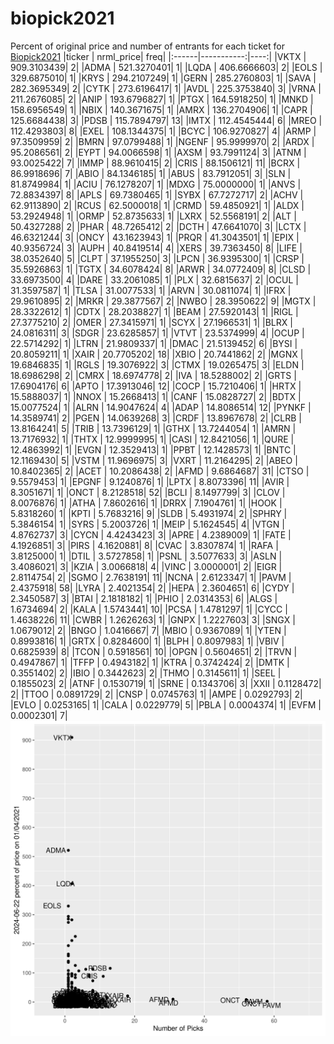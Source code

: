 # biopick2021
Percent of original price and number of entrants for each ticket for [Biopick2021](https://twitter.com/hashtag/Biopick2021)
|ticker |  nrml_price| freq|
|:------|-----------:|----:|
|VKTX   | 909.3103439|    2|
|ADMA   | 521.3270401|    1|
|LQDA   | 406.6666603|    2|
|EOLS   | 329.6875010|    1|
|KRYS   | 294.2107249|    1|
|GERN   | 285.2760803|    1|
|SAVA   | 282.3695349|    2|
|CYTK   | 273.6196417|    1|
|AVDL   | 225.3753840|    3|
|VRNA   | 211.2676085|    2|
|ANIP   | 193.6796827|    1|
|PTGX   | 164.5918250|    1|
|MNKD   | 158.6956549|    1|
|NBIX   | 140.3671675|    1|
|AMRX   | 136.2704906|    1|
|CAPR   | 125.6684438|    3|
|PDSB   | 115.7894797|   13|
|IMTX   | 112.4545444|    6|
|MREO   | 112.4293803|    8|
|EXEL   | 108.1344375|    1|
|BCYC   | 106.9270827|    4|
|ARMP   |  97.3509959|    2|
|BMRN   |  97.0799488|    1|
|NGENF  |  95.9999970|    2|
|ARDX   |  95.2086561|    2|
|EYPT   |  94.0066598|    1|
|AXSM   |  93.7991124|    3|
|ATNM   |  93.0025422|    7|
|IMMP   |  88.9610415|    2|
|CRIS   |  88.1506121|   11|
|BCRX   |  86.9918696|    7|
|ABIO   |  84.1346185|    1|
|ABUS   |  83.7912051|    3|
|SLN    |  81.8749984|    1|
|ACIU   |  76.1278207|    1|
|MDXG   |  75.0000000|    1|
|ANVS   |  72.8834397|    8|
|APLS   |  69.7380465|    1|
|SYBX   |  67.7272717|    2|
|ACHV   |  62.9113890|    2|
|RCUS   |  62.5000018|    1|
|CRMD   |  59.4850921|    1|
|ALDX   |  53.2924948|    1|
|ORMP   |  52.8735633|    1|
|LXRX   |  52.5568191|    2|
|ALT    |  50.4327288|    2|
|PHAR   |  48.7265412|    2|
|DCTH   |  47.6641070|    3|
|LCTX   |  46.6321244|    3|
|ONCY   |  43.1623943|    1|
|PRQR   |  41.3043501|    1|
|EPIX   |  40.9356724|    3|
|AUPH   |  40.8419514|    4|
|XERS   |  39.7363450|    8|
|LIFE   |  38.0352640|    5|
|CLPT   |  37.1955250|    3|
|LPCN   |  36.9395300|    1|
|CRSP   |  35.5926863|    1|
|TGTX   |  34.6078424|    8|
|ARWR   |  34.0772409|    8|
|CLSD   |  33.6973500|    4|
|DARE   |  33.2061085|    1|
|PLX    |  32.6815637|    2|
|OCUL   |  31.3597587|    1|
|TLSA   |  31.0077533|    1|
|ARVN   |  30.0811074|    1|
|IFRX   |  29.9610895|    2|
|MRKR   |  29.3877567|    2|
|NWBO   |  28.3950622|    9|
|MGTX   |  28.3322612|    1|
|CDTX   |  28.2038827|    1|
|BEAM   |  27.5920143|    1|
|RIGL   |  27.3775210|    2|
|OMER   |  27.3415971|    1|
|SCYX   |  27.1966531|    1|
|BLRX   |  24.0816311|    3|
|SDGR   |  23.6285857|    1|
|VTVT   |  23.5374999|    4|
|OCUP   |  22.5714292|    1|
|LTRN   |  21.9809337|    1|
|DMAC   |  21.5139452|    6|
|BYSI   |  20.8059211|    1|
|XAIR   |  20.7705202|   18|
|XBIO   |  20.7441862|    2|
|MGNX   |  19.6846835|    1|
|RGLS   |  19.3076922|    3|
|CTMX   |  19.0265475|    3|
|ELDN   |  18.6986298|    2|
|CMRX   |  18.6974778|    2|
|IVA    |  18.5288002|    2|
|GRTS   |  17.6904176|    6|
|APTO   |  17.3913046|   12|
|COCP   |  15.7210406|    1|
|HRTX   |  15.5888037|    1|
|NNOX   |  15.2668413|    1|
|CANF   |  15.0828727|    2|
|BDTX   |  15.0077524|    1|
|ALRN   |  14.9047624|    4|
|ADAP   |  14.8086514|   12|
|PYNKF  |  14.3589741|    2|
|PGEN   |  14.0639268|    3|
|CRDF   |  13.8967678|    2|
|CLRB   |  13.8164241|    5|
|TRIB   |  13.7396129|    1|
|GTHX   |  13.7244054|    1|
|AMRN   |  13.7176932|    1|
|THTX   |  12.9999995|    1|
|CASI   |  12.8421056|    1|
|QURE   |  12.4863992|    1|
|EVGN   |  12.3529413|    1|
|PPBT   |  12.1428573|    1|
|BNTC   |  12.1169430|    5|
|VSTM   |  11.9696975|    3|
|VXRT   |  11.2164295|    2|
|ABEO   |  10.8402365|    2|
|ACET   |  10.2086438|    2|
|AFMD   |   9.6864687|   31|
|CTSO   |   9.5579453|    1|
|EPGNF  |   9.1240876|    1|
|LPTX   |   8.8073396|   11|
|AVIR   |   8.3051671|    1|
|ONCT   |   8.2128518|   52|
|BCLI   |   8.1497799|    3|
|CLOV   |   8.0076876|    1|
|ATHA   |   7.8602616|    1|
|DRRX   |   7.1904761|    1|
|HOOK   |   5.8318260|    1|
|KPTI   |   5.7683216|    9|
|SLDB   |   5.4931974|    2|
|SPHRY  |   5.3846154|    1|
|SYRS   |   5.2003726|    1|
|MEIP   |   5.1624545|    4|
|VTGN   |   4.8762737|    3|
|CYCN   |   4.4243423|    3|
|APRE   |   4.2389009|    1|
|FATE   |   4.1926851|    3|
|PIRS   |   4.1620881|    8|
|CVAC   |   3.8307874|    1|
|RAFA   |   3.8125000|    1|
|DTIL   |   3.5727858|    1|
|PSNL   |   3.5077633|    3|
|ASLN   |   3.4086021|    3|
|KZIA   |   3.0066818|    4|
|VINC   |   3.0000001|    2|
|EIGR   |   2.8114754|    2|
|SGMO   |   2.7638191|   11|
|NCNA   |   2.6123347|    1|
|PAVM   |   2.4375918|   58|
|LYRA   |   2.4021354|    2|
|HEPA   |   2.3604651|    6|
|CYDY   |   2.3450587|    3|
|BTAI   |   2.1818182|    1|
|PHIO   |   2.0314353|    6|
|ALGS   |   1.6734694|    2|
|KALA   |   1.5743441|   10|
|PCSA   |   1.4781297|    1|
|CYCC   |   1.4638226|   11|
|CWBR   |   1.2626263|    1|
|GNPX   |   1.2227603|    3|
|SNGX   |   1.0679012|    2|
|BNGO   |   1.0416667|    7|
|MBIO   |   0.9367089|    1|
|YTEN   |   0.8993816|    1|
|GRTX   |   0.8284600|    1|
|BLPH   |   0.8097983|    1|
|VBIV   |   0.6825939|    8|
|TCON   |   0.5918561|   10|
|OPGN   |   0.5604651|    2|
|TRVN   |   0.4947867|    1|
|TFFP   |   0.4943182|    1|
|KTRA   |   0.3742424|    2|
|DMTK   |   0.3551402|    2|
|IBIO   |   0.3442623|    2|
|THMO   |   0.3145611|    1|
|SEEL   |   0.1855023|    2|
|ATNF   |   0.1530719|    1|
|SRNE   |   0.1343706|    3|
|XXII   |   0.1128472|    2|
|TTOO   |   0.0891729|    2|
|CNSP   |   0.0745763|    1|
|AMPE   |   0.0292793|    2|
|EVLO   |   0.0253165|    1|
|CALA   |   0.0229779|    5|
|PBLA   |   0.0004374|    1|
|EVFM   |   0.0002301|    7|
![retvspicks](biopicks.png?raw=true)

